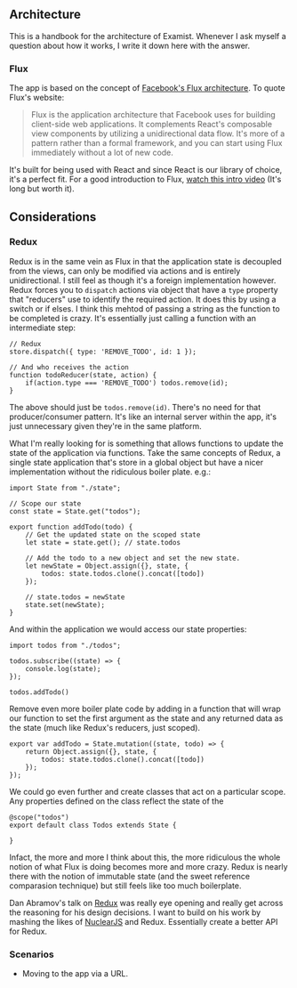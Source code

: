 ## Architecture
This is a handbook for the architecture of Examist. Whenever I ask myself a question about how it works, I write it down here with the answer.

### Flux
The app is based on the concept of [Facebook's Flux architecture](http://facebook.github.io/flux). To quote Flux's website:

> Flux is the application architecture that Facebook uses for building client-side web applications. It complements React's composable view components by utilizing a unidirectional data flow. It's more of a pattern rather than a formal framework, and you can start using Flux immediately without a lot of new code.

It's built for being used with React and since React is our library of choice, it's a perfect fit. For a good introduction to Flux, [watch this intro video](https://www.youtube.com/watch?list=PLb0IAmt7-GS188xDYE-u1ShQmFFGbrk0v&v=nYkdrAPrdcw) (It's long but worth it).

## Considerations
### Redux
Redux is in the same vein as Flux in that the application state is decoupled from the views, can only be modified via actions and is entirely unidirectional. I still feel as though it's a foreign implementation however. Redux forces you to `dispatch` actions via object that have a `type` property that "reducers" use to identify the required action. It does this by using a switch or if elses. I think this mehtod of passing a string as the function to be completed is crazy. It's essentially just calling a function with an intermediate step:

    // Redux
    store.dispatch({ type: 'REMOVE_TODO', id: 1 });

    // And who receives the action
    function todoReducer(state, action) {
        if(action.type === 'REMOVE_TODO') todos.remove(id);
    }

The above should just be `todos.remove(id)`. There's no need for that producer/consumer pattern. It's like an internal server within the app, it's just unnecessary given they're in the same platform.

What I'm really looking for is something that allows functions to update the state of the application via functions. Take the same concepts of Redux, a single state application that's store in a global object but have a nicer implementation without the ridiculous boiler plate. e.g.:

    import State from "./state";

    // Scope our state
    const state = State.get("todos");

    export function addTodo(todo) {
        // Get the updated state on the scoped state
        let state = state.get(); // state.todos

        // Add the todo to a new object and set the new state.
        let newState = Object.assign({}, state, {
            todos: state.todos.clone().concat([todo])
        });

        // state.todos = newState
        state.set(newState);
    }

And within the application we would access our state properties:

    import todos from "./todos";

    todos.subscribe((state) => {
        console.log(state);
    });

    todos.addTodo()

Remove even more boiler plate code by adding in a function that will wrap our function to set the first argument as the state and any returned data as the state (much like Redux's reducers, just scoped).

    export var addTodo = State.mutation((state, todo) => {
        return Object.assign({}, state, {
            todos: state.todos.clone().concat([todo])
        });
    });

We could go even further and create classes that act on a particular scope. Any properties defined on the class reflect the state of the 
    
    @scope("todos")
    export default class Todos extends State {

    }

Infact, the more and more I think about this, the more ridiculous the whole notion of what Flux is doing becomes more and more crazy. Redux is nearly there with the notion of immutable state (and the sweet reference comparasion technique) but still feels like too much boilerplate. 

Dan Abramov's talk on [Redux](https://www.youtube.com/watch?v=xsSnOQynTHs) was really eye opening and really get across the reasoning for his design decisions. I want to build on his work by mashing the likes of [NuclearJS](http://optimizely.github.io/nuclear-js/) and Redux. Essentially create a better API for Redux.



### Scenarios
* Moving to the app via a URL.